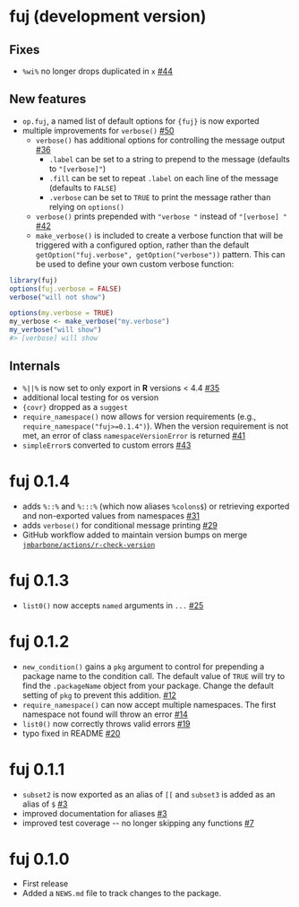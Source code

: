 # fuj (development version)

## Fixes

* `%wi%` no longer drops duplicated in `x` [#44](https://github.com/jmbarbone/fuj/issues/44)

## New features

* `op.fuj`, a named list of default options for `{fuj}` is now exported
* multiple improvements for `verbose()` [#50](https://github.com/jmbarbone/fuj/pull/50)
  * `verbose()` has additional options for controlling the message output [#36](https://github.com/jmbarbone/fuj/issues/36)
    * `.label` can be set to a string to prepend to the message (defaults to `"[verbose]"`)
    * `.fill` can be set to repeat `.label` on each line of the message (defaults to `FALSE`)
    * `.verbose` can be set to `TRUE` to print the message rather than relying on `options()`
  * `verbose()` prints prepended with `"verbose "` instead of `"[verbose] "` [#42](https://github.com/jmbarbone/fuj/issues/42)
  * `make_verbose()` is included to create a verbose function that will be triggered with a configured option, rather than the default `getOption("fuj.verbose", getOption("verbose"))` pattern.
This can be used to define your own custom verbose function:

```r
library(fuj)
options(fuj.verbose = FALSE)
verbose("will not show")

options(my.verbose = TRUE)
my_verbose <- make_verbose("my.verbose")
my_verbose("will show")
#> [verbose] will show
```

## Internals

* `%||%` is now set to only export in **R** versions < 4.4 [#35](https://github.com/jmbarbone/fuj/issues/35)
* additional local testing for os version
* `{covr}` dropped as a `suggest` 
* `require_namespace()` now allows for version requirements (e.g., `require_namespace("fuj>=0.1.4")`).  When the version requirement is not met, an error of class `namespaceVersionError` is returned [#41](https://github.com/jmbarbone/fuj/issues/41)
* `simpleError`s converted to custom errors [#43](https:://github.com/jmbarbone/fuj/issues/43)

# fuj 0.1.4

* adds `%::%` and `%:::%` (which now aliases `%colons$`) or retrieving exported and non-exported values from namespaces [#31](https://github.com/jmbarbone/fuj/issues/31)
* adds `verbose()` for conditional message printing [#29](https://github.com/jmbarbone/fuj/issues/29)
* GitHub workflow added to maintain version bumps on merge [`jmbarbone/actions/r-check-version`](https://github.com/jmbarbone/actions/blob/main/examples/r-check-version.yaml)

# fuj 0.1.3

* `list0()` now accepts `named` arguments in `...` [#25](https://github.com/jmbarbone/fuj/issues/25)

# fuj 0.1.2

* `new_condition()` gains a `pkg` argument to control for prepending a package name to the condition call.  The default value of `TRUE` will try to find the `.packageName` object from your package. Change the default setting of `pkg` to prevent this addition. [#12](https://github.com/jmbarbone/fuj/issues/12)
* `require_namespace()` can now accept multiple namespaces.  The first namespace not found will throw an error [#14](https://github.com/jmbarbone/fuj/issues/14)
* `list0()` now correctly throws valid errors [#19](https://github.com/jmbarbone/fuj/issues/19)
* typo fixed in README [#20](https://github.com/jmbarbone/fuj/issues/20)

# fuj 0.1.1

* `subset2` is now exported as an alias of `[[` and `subset3` is added as an alias of `$` [#3](https://github.com/jmbarbone/fuj/issues/3)
* improved documentation for aliases [#3](https://github.com/jmbarbone/fuj/issues/3)
* improved test coverage -- no longer skipping any functions [#7](https://github.com/jmbarbone/fuj/issues/7)

# fuj 0.1.0

* First release
* Added a `NEWS.md` file to track changes to the package.
